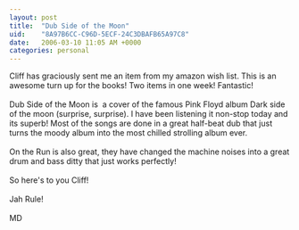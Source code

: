 ```yaml
---
layout: post
title:  "Dub Side of the Moon"
uid:	"8A97B6CC-C96D-5ECF-24C3DBAFB65A97C8"
date:   2006-03-10 11:05 AM +0000
categories: personal
---
```

Cliff has graciously sent me an item from my amazon wish list. This is an awesome turn up for the books! Two items in one week! Fantastic!<br /><br />Dub Side of the Moon is&nbsp; a cover of the famous Pink Floyd album Dark side of the moon (surprise, surprise). I have been listening it non-stop today and its superb! Most of the songs are done in a great half-beat dub that just turns the moody album into the most chilled strolling album ever.<br /><br />On the Run is also great, they have changed the machine noises into a great drum and bass ditty that just works perfectly!<br /><br />So here's to you Cliff!<br /><br />Jah Rule!<br /><br />MD